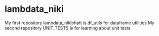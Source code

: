 # lambdata_niki
My first repository lambdata_nikibhatt is df_utils for dataframe utilities
My second repository UNIT_TESTS is for learning about unit tests
